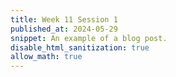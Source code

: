 ```yaml
---
title: Week 11 Session 1
published_at: 2024-05-29
snippet: An example of a blog post.
disable_html_sanitization: true
allow_math: true
---
```

